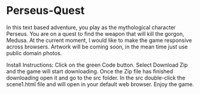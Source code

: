 # Perseus-Quest
In this text based adventure, you play as the mythological character Perseus. You are on a quest to find the weapon that will kill the gorgon, Medusa.
At the current moment, I would like to make the game responsive across browsers. Artwork will be coming soon, in the mean time just use public domain photos.

Install Instructions:
Click on the green Code button.
Select Download Zip and the game will start downloading.
Once the Zip file has finished downloading open it and go to the src folder.
In the src double-click the scene1.html file and will open in your default web browser.
Enjoy the game.
